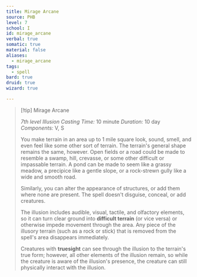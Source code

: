 ```yaml
---
title: Mirage Arcane
source: PHB
level: 7
school: I
id: mirage_arcane
verbal: true
somatic: true
material: false
aliases:
  - mirage_arcane
tags:
  - spell
bard: true
druid: true
wizard: true

---
```

>[!tip] Mirage Arcane
>
> *7th level Illusion*
> *Casting Time:* 10 minute
> *Duration:* 10 day
> *Components:* V, S
>
>You make terrain in an area up to 1 mile square look, sound, smell, and even feel like some other sort of terrain. The terrain's general shape remains the same, however. Open fields or a road could be made to resemble a swamp, hill, crevasse, or some other difficult or impassable terrain. A pond can be made to seem like a grassy meadow, a precipice like a gentle slope, or a rock-strewn gully like a wide and smooth road.
>
>Similarly, you can alter the appearance of structures, or add them where none are present. The spell doesn't disguise, conceal, or add creatures.
>
>The illusion includes audible, visual, tactile, and olfactory elements, so it can turn clear ground into **difficult terrain** (or vice versa) or otherwise impede movement through the area. Any piece of the illusory terrain (such as a rock or stick) that is removed from the spell's area disappears immediately.
>
>Creatures with **truesight** can see through the illusion to the terrain's true form; however, all other elements of the illusion remain, so while the creature is aware of the illusion's presence, the creature can still physically interact with the illusion.
>

